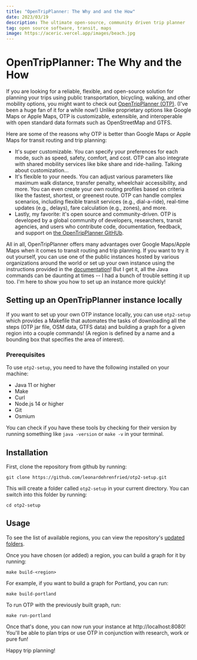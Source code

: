 ```yaml
---
title: "OpenTripPlanner: The Why and and the How"
date: 2023/03/19
description: The ultimate open-source, community driven trip planner
tag: open source software, transit, maps
image: https://aceric.vercel.app/images/beach.jpg
---
```


# OpenTripPlanner: The Why and the How

If you are looking for a reliable, flexible, and open-source solution for planning your trips using public transportation, bicycling, walking, and other mobility options, you might want to check out [OpenTripPlanner (OTP)](http://www.opentripplanner.org/). (I've been a huge fan of it for a while now!) Unlike proprietary options like Google Maps or Apple Maps, OTP is customizable, extensible, and interoperable with open standard data formats such as OpenStreetMap and GTFS.

Here are some of the reasons why OTP is better than Google Maps or Apple Maps for transit routing and trip planning:

- It's super customizable. You can specify your preferences for each mode, such as speed, safety, comfort, and cost. OTP can also integrate with shared mobility services like bike share and ride-hailing. Talking about customization...
- It's flexible to your needs. You can adjust various parameters like maximum walk distance, transfer penalty, wheelchair accessibility, and more. You can even create your own routing profiles based on criteria like the fastest, shortest, or greenest route. OTP can handle complex scenarios, including flexible transit services (e.g., dial-a-ride), real-time updates (e.g., delays), fare calculation (e.g., zones), and more.
- Lastly, my favorite: it's open source and community-driven. OTP is developed by a global community of developers, researchers, transit agencies, and users who contribute code, documentation, feedback, and support on [the OpenTripPlanner GitHUb](https://github.com/opentripplanner).

All in all, OpenTripPlanner offers many advantages over Google Maps/Apple Maps when it comes to transit routing and trip planning. If you want to try it out yourself, you can use one of the public instances hosted by various organizations around the world or set up your own instance using the instructions provided in the [documentation](http://www.opentripplanner.org/)! But I get it, all the Java commands can be daunting at times -- I had a bunch of trouble setting it up too. I'm here to show you how to set up an instance more quickly!

## Setting up an OpenTripPlanner instance locally

If you want to set up your own OTP instance locally, you can use `otp2-setup` which provides a Makefile that automates the tasks of downloading all the steps (OTP jar file, OSM data, GTFS data) and building a graph for a given region into a couple commands! (A region is defined by a name and a bounding box that specifies the area of interest).

### Prerequisites

To use `otp2-setup`, you need to have the following installed on your machine:

- Java 11 or higher
- Make
- Curl
- Node.js 14 or higher
- Git
- Osmium

You can check if you have these tools by checking for their version by running something like `java -version` or `make -v` in your terminal.

## Installation

First, clone the repository from github by running:

```
git clone https://github.com/leonardehrenfried/otp2-setup.git
```

This will create a folder called `otp2-setup` in your current directory. You can switch into this folder by running:

```
cd otp2-setup
```

## Usage

To see the list of available regions, you can view the repository's [updated folders](https://github.com/leonardehrenfried/otp2-setup).

Once you have chosen (or added) a region, you can build a graph for it by running:

```
make build-<region>
```

For example, if you want to build a graph for Portland, you can run:

```
make build-portland
```

To run OTP with the previously built graph, run:

```
make run-portland
```

Once that's done, you can now run your instance at http://localhost:8080! You'll be able to plan trips or use OTP in conjunction with research, work or pure fun!

Happy trip planning!
